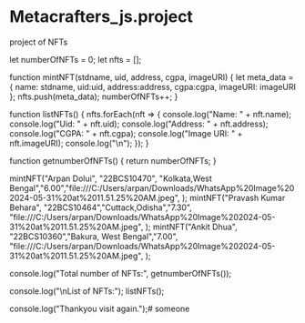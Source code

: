 # Metacrafters_js.project
project of NFTs

let numberOfNFTs = 0; 
let nfts = []; 


function mintNFT(stdname, uid, address, cgpa, imageURI) {
    let meta_data = {
        name: stdname,
        uid:uid,
        address:address,
        cgpa:cgpa,
        imageURI: imageURI
    };
    nfts.push(meta_data);
    numberOfNFTs++;
}

function listNFTs() {
    nfts.forEach(nft => {
        console.log("Name: " + nft.name);
        console.log("Uid: " + nft.uid);
        console.log("Address: " + nft.address);
        console.log("CGPA: " + nft.cgpa);
        console.log("Image URI: " + nft.imageURI);
        console.log("\n");
    });
}


function getnumberOfNFTs() {
    return numberOfNFTs;
}

mintNFT("Arpan Dolui", "22BCS10470", "Kolkata,West Bengal","6.00","file:///C:/Users/arpan/Downloads/WhatsApp%20Image%202024-05-31%20at%2011.51.25%20AM.jpeg", );
mintNFT("Pravash Kumar Behara", "22BCS10464","Cuttack,Odisha","7.30", "file:///C:/Users/arpan/Downloads/WhatsApp%20Image%202024-05-31%20at%2011.51.25%20AM.jpeg", );
mintNFT("Ankit Dhua", "22BCS10360","Bakura, West Bengal","7.00", "file:///C:/Users/arpan/Downloads/WhatsApp%20Image%202024-05-31%20at%2011.51.25%20AM.jpeg", );

console.log("Total number of NFTs:", getnumberOfNFTs());

console.log("\nList of NFTs:");
listNFTs();

console.log("Thankyou visit again.");# someone

